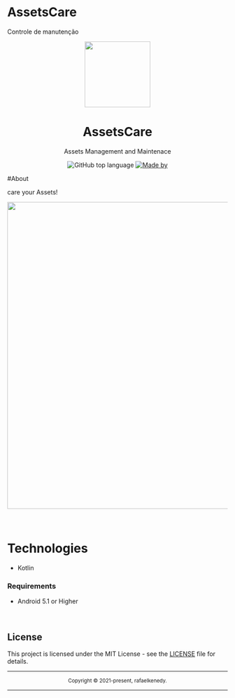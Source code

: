 # AssetsCare
Controle de manutenção
<div align="center">
  <img src="assets/icon.png" width="150" />
  <h1>AssetsCare</h1>
  <p> Assets Management and Maintenace</p>
  <p>
    <img alt="GitHub top language" src="https://img.shields.io/github/languages/top/rafaelkenedy/AssetsCare?color=%232196F3">
    <a href="https://www.linkedin.com/in/rafael-kenedy-da-silva-alves-692973160/" target="_blank" rel="noopener noreferrer">
      <img alt="Made by" src="https://img.shields.io/badge/made%20by-Rafael%20Kenedy-%232196F3">
    </a>             
  </p>
</div>

#About

care your Assets!

<div align="center">
  <img src="assets/cover.png" width="700" /> 
</div>

<br>
<br>


# Technologies

  - Kotlin

### Requirements

- Android 5.1 or Higher

<br>

## License

This project is licensed under the MIT License - see the [LICENSE](LICENSE) file for details.

<hr>
<div align="center">
  <sub>Copyright © 2021-present, rafaelkenedy.</sub>
</div>
<hr>
